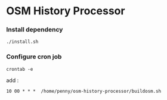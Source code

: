 # OSM History Processor

### Install dependency

`./install.sh`

### Configure cron job

`crontab -e`

add :

`10 00 * * *  /home/penny/osm-history-processor/buildosm.sh`
